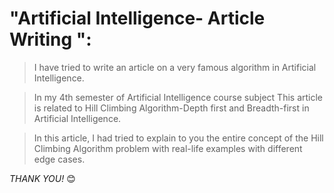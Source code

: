 # "Artificial Intelligence- Article Writing ":

> I have tried to write an article on a very famous algorithm in Artificial Intelligence. 

> In my 4th semester of Artificial Intelligence  course subject
This article is related to Hill Climbing Algorithm-Depth first and Breadth-first in Artificial Intelligence.

> In this article, I had tried to explain to you the entire concept of the Hill Climbing Algorithm problem with real-life examples with different edge cases.
  
 *THANK YOU!* 😊
